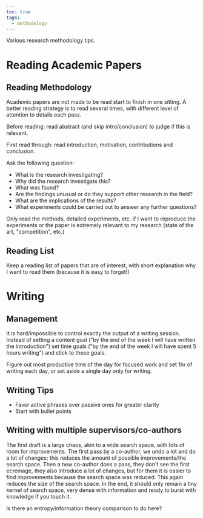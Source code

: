 ```yaml
---
toc: true
tags:
  - methodology
---
```

Various research methodology tips.
# Reading Academic Papers

## Reading Methodology
Academic papers are not made to be read start to finish in one sitting. A better reading strategy is to read several times, with different level of attention to details each pass.

Before reading: read abstract (and skip intro/conclusion) to judge if this is relevant.

First read through: read introduction, motivation, contributions and conclusion. 

Ask the following question:
* What is the research investigating?
* Why did the research investigate this?
* What was found?
* Are the findings unusual or do they support other research in the field?
* What are the implications of the results?
* What experiments could be carried out to answer any further questions?

Only read the methods, detailed experiments, etc. if I want to reproduce the experiments or the paper is extremely relevant to my research (state of the art, "competition", etc.)

## Reading List

Keep a reading list of papers that are of interest, with short explanation why I want to read them (because it is easy to forget!) 
# Writing

## Management
It is hard/impossible to control exactly the output of a writing session. Instead of setting a content goal ("by the end of the week I will have written the introduction") set time goals ("by the end of the week I will have spent 5 hours writing") and stick to these goals.

Figure out most productive time of the day for focused work and set 1hr of writing each day, or set aside a single day only for writing.

## Writing Tips
* Favor active phrases over passive ones for greater clarity
* Start with bullet points

## Writing with multiple supervisors/co-authors
The first draft is a large chaos, akin to a wide search space, with lots of room for improvements. The first pass by a co-author, we undo a lot and do a lot of changes; this reduces the amount of possible improvements/the search space. Then a new co-author does a pass, they don't see the first ecremage, they also introduce a lot of changes, but for them it is easier to find improvements because the search space was reduced. This again reduces the size of the search space.
In the end, it should only remain a tiny kernel of search space, very dense with information and ready to burst with knowledge if you touch it.

Is there an entropy/information theory comparison to do here?
